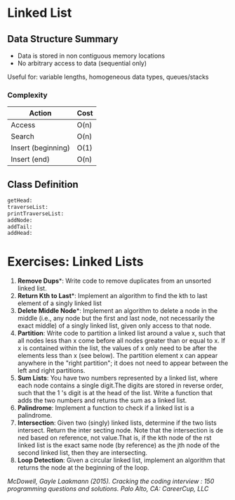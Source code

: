 # Linked List

## Data Structure Summary

* Data is stored in non contiguous memory locations
* No arbitrary access to data (sequential only)

Useful for: variable lengths, homogeneous data types, queues/stacks

### Complexity

| Action  |  Cost |
|---------|-------|
| Access  | O(n)  |
| Search  | O(n)  |
| Insert (beginning)  | O(1) |
| Insert (end)  | O(n) |

## Class Definition

```python
getHead:
traverseList:
printTraverseList:
addNode:
addTail:
addHead:
```

# Exercises: Linked Lists

1. **Remove Dups***: Write code to remove duplicates from an unsorted linked list.
2. **Return Kth to Last***: Implement an algorithm to find the kth to last element of a singly linked list
3. **Delete Middle Node***: Implement an algorithm to delete a node in the middle (i.e., any node but the first and last node, not necessarily the exact middle) of a singly linked list, given only access to that node.
4. **Partition**: Write code to partition a linked list around a value x, such that all nodes less than x come before all nodes greater than or equal to x. If x is contained within the list, the values of x only need to be after the elements less than x (see below). The partition element x can appear anywhere in the "right partition"; it does not need to appear between the left and right partitions.
5. **Sum Lists**: You have two numbers represented by a linked list, where each node contains a single digit.The digits are stored in reverse order, such that the 1 's digit is at the head of the list. Write a function that adds the two numbers and returns the sum as a linked list.
6. **Palindrome**: Implement a function to check if a linked list is a palindrome.
7. **Intersection**: Given two (singly) linked lists, determine if the two lists intersect. Return the inter­ secting node. Note that the intersection is de ned based on reference, not value.That is, if the kth node of the  rst linked list is the exact same node (by reference) as the jth node of the second linked list, then they are intersecting.
8. **Loop Detection**: Given a circular linked list, implement an algorithm that returns the node at the beginning of the loop.

*McDowell, Gayle Laakmann (2015). Cracking the coding interview : 150 programming questions and solutions. Palo Alto, CA: CareerCup, LLC*
